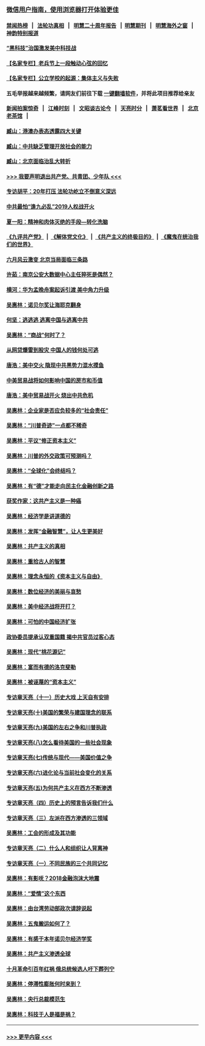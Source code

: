 ### [微信用户指南，使用浏览器打开体验更佳](https://github.com/gfw-breaker/banned-news1/blob/master/indexes/wechat-guide.md?t=0)
#### [禁闻热榜](热点新闻.md?t=0)  &nbsp;&nbsp;|&nbsp;&nbsp; [法轮功真相](https://github.com/gfw-breaker/truth/blob/master/README.md?t=0) &nbsp;&nbsp;|&nbsp;&nbsp; [明慧二十周年报告](https://github.com/gfw-breaker/mh-reports/blob/master/README.md?t=0) &nbsp;&nbsp;|&nbsp;&nbsp;[明慧期刊](https://github.com/gfw-breaker/mh-qikan) &nbsp;&nbsp;|&nbsp;&nbsp; [明慧海外之窗](https://github.com/gfw-breaker/mh-news/blob/master/README.md?t=0) &nbsp;&nbsp;|&nbsp;&nbsp; [神韵特别报道](https://github.com/gfw-breaker/mh-news/blob/master/shenyun.md?t=0)
#### [“黑科技”治国激发美中科技战](../pages/nsc423/n11638056.md?t=02081411) 
#### [【名家专栏】老兵节上一段触动心弦的回忆](../pages/nsc423/n11646016.md?t=02081411) 
#### [【名家专栏】公立学校的起源：集体主义与失败](../pages/nsc423/n11601833.md?t=02081411) 
#### 五毛举报越来越频繁，请网友们前往下载 [一键翻墙软件](https://github.com/gfw-breaker/ssr-accounts)，并将此项目推荐给亲友
#### [新闻拍案惊奇](https://github.com/gfw-breaker/banned-news1/blob/master/pages/link4.md) &nbsp;&nbsp;|&nbsp;&nbsp; [江峰时刻](https://github.com/gfw-breaker/banned-news1/blob/master/pages/link4.md) &nbsp;&nbsp;|&nbsp;&nbsp; [文昭谈古论今](https://github.com/gfw-breaker/banned-news1/blob/master/pages/link4.md) &nbsp;&nbsp;|&nbsp;&nbsp; [天亮时分](https://github.com/gfw-breaker/banned-news1/blob/master/pages/link4.md) &nbsp;&nbsp;|&nbsp;&nbsp; [萧茗看世界](https://github.com/gfw-breaker/banned-news1/blob/master/pages/link4.md) &nbsp;&nbsp;|&nbsp;&nbsp; [北京老茶馆](https://github.com/gfw-breaker/banned-news1/blob/master/pages/link4.md) &nbsp;&nbsp;|&nbsp;&nbsp; 
#### [臧山：港澳办表态透露四大关键](../pages/nsc423/n11421628.md?t=02081411) 
#### [臧山：中共缺乏管理开放社会的能力](../pages/nsc423/n11407457.md?t=02081411) 
#### [臧山：北京面临治乱大转折](../pages/nsc423/n11406895.md?t=02081411) 
#### [>>> 我要声明退出共产党、共青团、少年队 <<<](https://github.com/begood0513/goodnews/blob/master/quit/letter.md) 
#### [专访胡平：20年打压 法轮功屹立不倒意义深远](../pages/nsc423/n11398800.md?t=02081411) 
#### [中共最怕“逢九必乱”2019人权战开火](../pages/nsc423/n11385248.md?t=02081411) 
#### [夏一阳：精神和肉体灭绝的手段—转化洗脑](../pages/nsc423/n11368250.md?t=02081411) 
#### [《九评共产党》](https://github.com/begood0513/9ping.md/blob/master/README.md) &nbsp;|&nbsp; [《解体党文化》](../../../../jtdwh.md/blob/master/README.md)  &nbsp;|&nbsp; [《共产主义的终极目的》](../../../../gczydzjmd.md/blob/master/README.md) &nbsp;|&nbsp; [《魔鬼在统治我们的世界》](../../../../mgztzwmdsj.md/blob/master/README.md) 
#### [六月风云激变 北京当局面临三条路](../pages/nsc423/n11313668.md?t=02081411) 
#### [许茹：南京公安大数据中心主任猝死是偶然？](../pages/nsc423/n11064744.md?t=02081411) 
#### [横河：华为孟晚舟案起诉引渡 美中角力升级](../pages/nsc423/n11027230.md?t=02081411) 
#### [吴惠林：诺贝尔奖让海耶克翻身](../pages/nsc423/n10890049.md?t=02081411) 
#### [何坚：逃逃逃 逃离中国与逃离中共](../pages/nsc423/n10592891.md?t=02081411) 
#### [吴惠林：“商战”何时了？](../pages/nsc423/n10573558.md?t=02081411) 
#### [从网贷爆雷到股灾 中国人的钱何处可逃](../pages/nsc423/n10572800.md?t=02081411) 
#### [唐浩：美中交火 隐现中共黑势力混水摸鱼](../pages/nsc423/n10544040.md?t=02081411) 
#### [中美贸易战将如何影响中国的房市和币值](../pages/nsc423/n10543697.md?t=02081411) 
#### [唐浩：美中贸易战开火 烧出中共危机](../pages/nsc423/n10540126.md?t=02081411) 
#### [吴惠林：企业家是否应负较多的“社会责任”](../pages/nsc423/n10535022.md?t=02081411) 
#### [吴惠林：“川普奇迹”一点都不稀奇](../pages/nsc423/n10512808.md?t=02081411) 
#### [吴惠林：平议“修正资本主义”](../pages/nsc423/n10495724.md?t=02081411) 
#### [吴惠林：川普的外交政策可预测吗？](../pages/nsc423/n10462387.md?t=02081411) 
#### [吴惠林：“全球化”会终结吗？](../pages/nsc423/n10452838.md?t=02081411) 
#### [吴惠林：有“德”才能走向民主化金融创新之路](../pages/nsc423/n10432292.md?t=02081411) 
#### [获奖作家：这共产主义是一种癌](../pages/nsc423/n10431541.md?t=02081411) 
#### [吴惠林：经济学是讲道德的](../pages/nsc423/n10398014.md?t=02081411) 
#### [吴惠林：发挥“金融智慧”，让人生更美好](../pages/nsc423/n10375019.md?t=02081411) 
#### [吴惠林：共产主义的真相](../pages/nsc423/n10351394.md?t=02081411) 
#### [吴惠林：重拾古人的智慧](../pages/nsc423/n10337691.md?t=02081411) 
#### [吴惠林：理念永恒的《资本主义与自由》](../pages/nsc423/n10316274.md?t=02081411) 
#### [吴惠林：数位经济的美丽与哀愁](../pages/nsc423/n10292946.md?t=02081411) 
#### [吴惠林：美中经济战将开打？](../pages/nsc423/n10258825.md?t=02081411) 
#### [吴惠林：可怕的中国经济扩张](../pages/nsc423/n10219147.md?t=02081411) 
#### [政协委员提承认双重国籍 揭中共官员过客心态](../pages/nsc423/n10208809.md?t=02081411) 
#### [吴惠林：现代“桃花源记”](../pages/nsc423/n10185234.md?t=02081411) 
#### [吴惠林：富而有德的洛克斐勒](../pages/nsc423/n10142264.md?t=02081411) 
#### [吴惠林：被诬蔑的“资本主义”](../pages/nsc423/n10124816.md?t=02081411) 
#### [专访章天亮（十一）历史大戏 上天自有安排](../pages/nsc423/n10094905.md?t=02081411) 
#### [专访章天亮(十)美国的繁荣与建国理念的联系](../pages/nsc423/n10094899.md?t=02081411) 
#### [专访章天亮(九)美国的左右之争和川普执政](../pages/nsc423/n10094889.md?t=02081411) 
#### [专访章天亮(八)怎么看待美国的一些社会现象](../pages/nsc423/n10094857.md?t=02081411) 
#### [专访章天亮(七)传统与现代——美国价值之争](../pages/nsc423/n10093140.md?t=02081411) 
#### [专访章天亮(六)进化论与当前社会变化的关系](../pages/nsc423/n10092036.md?t=02081411) 
#### [专访章天亮(五)为何共产主义在西方不断渗透](../pages/nsc423/n10083620.md?t=02081411) 
#### [专访章天亮（四）历史上的预言告诉我们什么](../pages/nsc423/n10083606.md?t=02081411) 
#### [专访章天亮（三）左派在西方渗透的三领域](../pages/nsc423/n10081115.md?t=02081411) 
#### [吴惠林：工会的形成及其功能](../pages/nsc423/n10080633.md?t=02081411) 
#### [专访章天亮（二）什么人和组织让人背离神](../pages/nsc423/n10076637.md?t=02081411) 
#### [专访章天亮（一）不同民族的三个共同记忆](../pages/nsc423/n10074188.md?t=02081411) 
#### [吴惠林：有影呒？2018金融泡沫大地震](../pages/nsc423/n10040534.md?t=02081411) 
#### [吴惠林：“爱情”这个东西](../pages/nsc423/n10019423.md?t=02081411) 
#### [吴惠林：由台湾劳动部政次请辞说起](../pages/nsc423/n9979679.md?t=02081411) 
#### [吴惠林：五鬼搬运如何了？](../pages/nsc423/n9925338.md?t=02081411) 
#### [吴惠林：有感于本年诺贝尔经济学奖](../pages/nsc423/n9871883.md?t=02081411) 
#### [吴惠林：共产主义渗透全球](../pages/nsc423/n9812748.md?t=02081411) 
#### [十月革命引百年红祸 俄总统候选人吁下葬列宁](../pages/nsc423/n9810182.md?t=02081411) 
#### [吴惠林：停滞性膨胀何时来到？](../pages/nsc423/n9764136.md?t=02081411) 
#### [吴惠林：央行总裁模范生](../pages/nsc423/n9728134.md?t=02081411) 
#### [吴惠林：科技于人是福是祸？](../pages/nsc423/n9672982.md?t=02081411) 

----
#### [ >>> 更早内容 <<< ](../indexes/nsc423-earlier.md)
